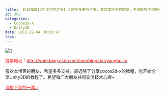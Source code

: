 ```yaml
---
title: 【CSDN2012年度博客之星】大家多多支持下哦，喜欢本博客的朋友，希望能投下您的一票，多多支持~
id: 366
categories:
  - Cocos2D-X
  - Unity3D
date: 2012-12-04 08:08:47
tags:
---
```


[![](http://www.cocos2dev.com/wp-content/uploads/2012/12/1.jpg "1")](http://www.cocos2dev.com/wp-content/uploads/2012/12/1.jpg)

<span style="color: #ff0000;">投票地址：[<span style="color: #ff0000;">http://vote.blog.csdn.net/item/blogstar/yanghuiliu</span>](http://vote.blog.csdn.net/item/blogstar/yanghuiliu)</span>

喜欢本博客的朋友，希望多多支持，最近除了分享cocos2d-x的教程，也开始分享Unity3D的教程了。希望和广大朋友共同交流技术心得~

<span style="color: #ff0000;">[<span style="color: #ff0000;">请投下您的一票~</span>](http://vote.blog.csdn.net/item/blogstar/yanghuiliu)</span>